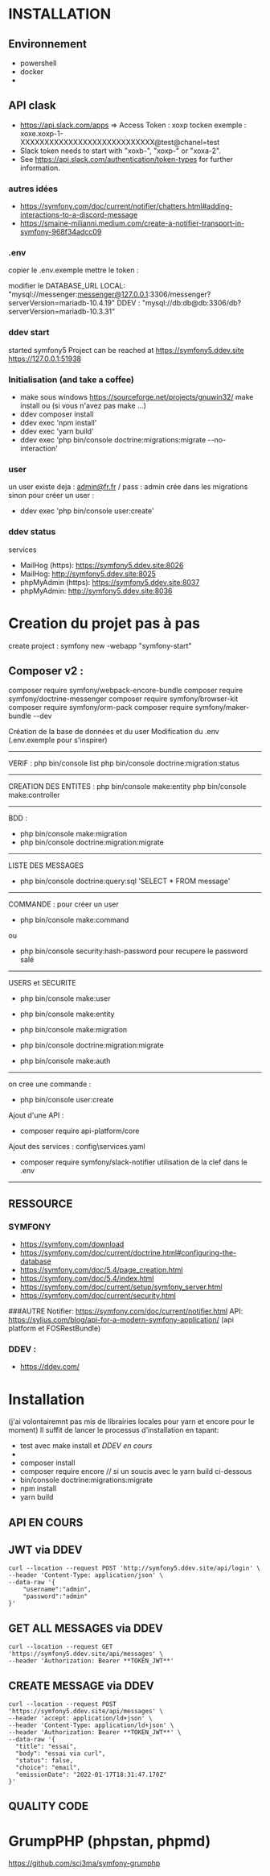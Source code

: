 # INSTALLATION

## Environnement
* powershell
* docker
* 

## API clask
* https://api.slack.com/apps
=> 	Access Token : xoxp tocken
exemple : xoxe.xoxp-1-XXXXXXXXXXXXXXXXXXXXXXXXXXXX@test@chanel=test
* Slack token needs to start with "xoxb-", "xoxp-" or "xoxa-2". 
* See https://api.slack.com/authentication/token-types for further information.

### autres idées
* https://symfony.com/doc/current/notifier/chatters.html#adding-interactions-to-a-discord-message
* https://smaine-milianni.medium.com/create-a-notifier-transport-in-symfony-968f34adcc09


### .env
copier le .env.exemple
mettre le token :

modifier le DATABASE_URL
LOCAL: "mysql://messenger:messenger@127.0.0.1:3306/messenger?serverVersion=mariadb-10.4.19"
DDEV : "mysql://db:db@db:3306/db?serverVersion=mariadb-10.3.31"


### ddev start
started symfony5
Project can be reached at https://symfony5.ddev.site https://127.0.0.1:51938


### Initialisation (and take a coffee)
* make sous windows https://sourceforge.net/projects/gnuwin32/
make install
ou (si vous n'avez pas make ...)
* ddev composer install
* ddev exec 'npm install'
* ddev exec 'yarn build'
* ddev exec 'php bin/console doctrine:migrations:migrate --no-interaction'

### user
un user existe deja : admin@fr.fr / pass : admin crée dans les migrations
sinon pour créer un user :
* ddev exec 'php bin/console user:create'



### ddev status
services
* MailHog (https):        https://symfony5.ddev.site:8026
* MailHog:                http://symfony5.ddev.site:8025
* phpMyAdmin (https):     https://symfony5.ddev.site:8037
* phpMyAdmin:             http://symfony5.ddev.site:8036





# Creation du projet pas à pas 

create project : symfony new -webapp "symfony-start"

## Composer v2 :
composer require symfony/webpack-encore-bundle
composer require symfony/doctrine-messenger
composer require symfony/browser-kit
composer require symfony/orm-pack
composer require symfony/maker-bundle --dev

Création de la base de données et du user
Modification du .env (.env.exemple pour s'inspirer)

-----
VERIF : 
php bin/console list
php bin/console doctrine:migration:status

-----
CREATION DES ENTITES :
php bin/console make:entity
php bin/console make:controller


-----
BDD :
* php bin/console make:migration
* php bin/console doctrine:migration:migrate

-----
LISTE DES MESSAGES
* php bin/console doctrine:query:sql 'SELECT * FROM message'

-----
COMMANDE : pour créer un user
* php bin/console make:command

ou
* php bin/console security:hash-password 
pour recupere le password salé
-----

USERS et SECURITE
* php bin/console make:user
* php bin/console make:entity

* php bin/console make:migration
* php bin/console doctrine:migration:migrate

* php bin/console make:auth

----
on cree une commande : 

* php bin/console user:create


Ajout d'une API : 
* composer require api-platform/core

Ajout des services : config\services.yaml
* composer require symfony/slack-notifier
utilisation de la clef dans le .env

-------

## RESSOURCE
### SYMFONY
* https://symfony.com/download
* https://symfony.com/doc/current/doctrine.html#configuring-the-database
* https://symfony.com/doc/5.4/page_creation.html
* https://symfony.com/doc/5.4/index.html
* https://symfony.com/doc/current/setup/symfony_server.html
* https://symfony.com/doc/current/security.html


###AUTRE
Notifier: https://symfony.com/doc/current/notifier.html
API: https://sylius.com/blog/api-for-a-modern-symfony-application/ (api platform et FOSRestBundle)


### DDEV : 
* https://ddev.com/


# Installation 

(j'ai volontairemnt pas mis de librairies locales pour yarn et encore pour le moment)
Il suffit de lancer le processus d'installation en tapant:

* test avec make install et *DDEV en cours*
* 
* composer install
* composer require encore // si un soucis avec le yarn build ci-dessous
* bin/console doctrine:migrations:migrate
* npm install
* yarn build


## API EN COURS 


## JWT via DDEV

```
curl --location --request POST 'http://symfony5.ddev.site/api/login' \
--header 'Content-Type: application/json' \
--data-raw '{
    "username":"admin",
    "password":"admin"
}'
```

## GET ALL MESSAGES via DDEV

```
curl --location --request GET 'https://symfony5.ddev.site/api/messages' \
--header 'Authorization: Bearer **TOKEN_JWT**'
```

## CREATE MESSAGE via DDEV

```
curl --location --request POST 'https://symfony5.ddev.site/api/messages' \
--header 'accept: application/ld+json' \
--header 'Content-Type: application/ld+json' \
--header 'Authorization: Bearer **TOKEN_JWT**' \
--data-raw '{
  "title": "essai",
  "body": "essai via curl",
  "status": false,
  "choice": "email",
  "emissionDate": "2022-01-17T18:31:47.170Z"
}'
```


## QUALITY CODE
# GrumpPHP (phpstan, phpmd)

https://github.com/sci3ma/symfony-grumphp

